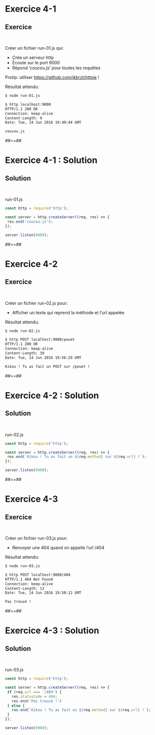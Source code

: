 <!-- .slide: class="exercice" -->
# Exercice 4-1

## Exercice

<br>

Créer un fichier run-01.js qui:
* Crée un serveur http
* Écoute sur le port 9000
* Répond ‘coucou.js’ pour toutes les requêtes

Protip: utiliser https://github.com/jkbrzt/httpie !

Résultat attendu:

```bash
$ node run-01.js
```

```bash
$ http localhost:9000
HTTP/1.1 200 OK
Connection: keep-alive
Content-Length: 9
Date: Tue, 14 Jun 2016 19:49:44 GMT

coucou.js
```

##==##
<!-- .slide: class="exercice" -->
# Exercice 4-1 : Solution

## Solution

<br>

run-01.js

```javascript
const http = require('http');

const server = http.createServer((req, res) => {
 res.end('coucou.js');
});

server.listen(9000);
```

##==##
<!-- .slide: class="exercice" -->
# Exercice 4-2

## Exercice

<br>

Créer un fichier run-02.js pour:
* Afficher un texte qui reprend la méthode et l’url appelée

Résultat attendu:

```bash
$ node run-02.js
```

```bash
$ http POST localhost:9000/pouet                                                            
HTTP/1.1 200 OK
Connection: keep-alive
Content-Length: 39
Date: Tue, 14 Jun 2016 19:56:29 GMT

Kikou ! Tu as fait un POST sur /pouet !
```

##==##
<!-- .slide: class="exercice" -->
# Exercice 4-2 : Solution

## Solution

<br>

run-02.js
```javascript
const http = require('http');

const server = http.createServer((req, res) => {
 res.end(`Kikou ! Tu as fait un ${req.method} sur ${req.url} !`);
});

server.listen(9000);
```

##==##
<!-- .slide: class="exercice" -->
# Exercice 4-3

## Exercice

<br>

Créer un fichier run-03.js pour:
* Renvoyer une 404 quand on appelle l’url /404

Résultat attendu:

```bash
$ node run-03.js
```

```bash
$ http POST localhost:9000/404  
HTTP/1.1 404 Not Found
Connection: keep-alive
Content-Length: 13
Date: Tue, 14 Jun 2016 19:58:12 GMT

Pas trouvé !
```

##==##
<!-- .slide: class="exercice" -->
# Exercice 4-3 : Solution

## Solution

<br>

run-03.js
```javascript
const http = require('http');

const server = http.createServer((req, res) => {
 if (req.url === '/404') {
   res.statusCode = 404;
   res.end('Pas trouvé !')
 } else {
   res.end(`Kikou ! Tu as fait un ${req.method} sur ${req.url} !`);
 }
});

server.listen(9000);
```